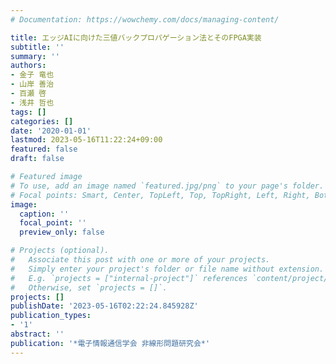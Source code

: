 ```yaml
---
# Documentation: https://wowchemy.com/docs/managing-content/

title: エッジAIに向けた三値バックプロパゲーション法とそのFPGA実装
subtitle: ''
summary: ''
authors:
- 金子 竜也
- 山岸 善治
- 百瀬 啓
- 浅井 哲也
tags: []
categories: []
date: '2020-01-01'
lastmod: 2023-05-16T11:22:24+09:00
featured: false
draft: false

# Featured image
# To use, add an image named `featured.jpg/png` to your page's folder.
# Focal points: Smart, Center, TopLeft, Top, TopRight, Left, Right, BottomLeft, Bottom, BottomRight.
image:
  caption: ''
  focal_point: ''
  preview_only: false

# Projects (optional).
#   Associate this post with one or more of your projects.
#   Simply enter your project's folder or file name without extension.
#   E.g. `projects = ["internal-project"]` references `content/project/deep-learning/index.md`.
#   Otherwise, set `projects = []`.
projects: []
publishDate: '2023-05-16T02:22:24.845928Z'
publication_types:
- '1'
abstract: ''
publication: '*電子情報通信学会 非線形問題研究会*'
---
```

